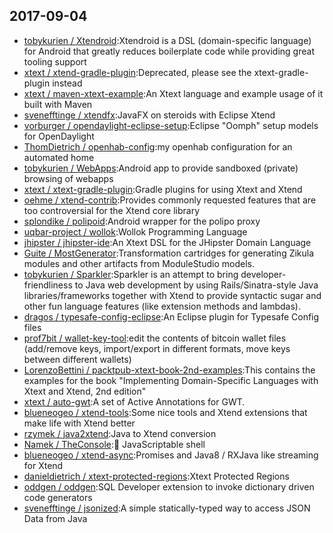 ## 2017-09-04

* [tobykurien / Xtendroid](https://github.com/tobykurien/Xtendroid):Xtendroid is a DSL (domain-specific language) for Android that greatly reduces boilerplate code while providing great tooling support
* [xtext / xtend-gradle-plugin](https://github.com/xtext/xtend-gradle-plugin):Deprecated, please see the xtext-gradle-plugin instead
* [xtext / maven-xtext-example](https://github.com/xtext/maven-xtext-example):An Xtext language and example usage of it built with Maven
* [svenefftinge / xtendfx](https://github.com/svenefftinge/xtendfx):JavaFX on steroids with Eclipse Xtend
* [vorburger / opendaylight-eclipse-setup](https://github.com/vorburger/opendaylight-eclipse-setup):Eclipse "Oomph" setup models for OpenDaylight
* [ThomDietrich / openhab-config](https://github.com/ThomDietrich/openhab-config):my openhab configuration for an automated home
* [tobykurien / WebApps](https://github.com/tobykurien/WebApps):Android app to provide sandboxed (private) browsing of webapps
* [xtext / xtext-gradle-plugin](https://github.com/xtext/xtext-gradle-plugin):Gradle plugins for using Xtext and Xtend
* [oehme / xtend-contrib](https://github.com/oehme/xtend-contrib):Provides commonly requested features that are too controversial for the Xtend core library
* [splondike / polipoid](https://github.com/splondike/polipoid):Android wrapper for the polipo proxy
* [uqbar-project / wollok](https://github.com/uqbar-project/wollok):Wollok Programming Language
* [jhipster / jhipster-ide](https://github.com/jhipster/jhipster-ide):An Xtext DSL for the JHipster Domain Language
* [Guite / MostGenerator](https://github.com/Guite/MostGenerator):Transformation cartridges for generating Zikula modules and other artifacts from ModuleStudio models.
* [tobykurien / Sparkler](https://github.com/tobykurien/Sparkler):Sparkler is an attempt to bring developer-friendliness to Java web development by using Rails/Sinatra-style Java libraries/frameworks together with Xtend to provide syntactic sugar and other fun language features (like extension methods and lambdas).
* [dragos / typesafe-config-eclipse](https://github.com/dragos/typesafe-config-eclipse):An Eclipse plugin for Typesafe Config files
* [prof7bit / wallet-key-tool](https://github.com/prof7bit/wallet-key-tool):edit the contents of bitcoin wallet files (add/remove keys, import/export in different formats, move keys between different wallets)
* [LorenzoBettini / packtpub-xtext-book-2nd-examples](https://github.com/LorenzoBettini/packtpub-xtext-book-2nd-examples):This contains the examples for the book "Implementing Domain-Specific Languages with Xtext and Xtend, 2nd edition"
* [xtext / auto-gwt](https://github.com/xtext/auto-gwt):A set of Active Annotations for GWT.
* [blueneogeo / xtend-tools](https://github.com/blueneogeo/xtend-tools):Some nice tools and Xtend extensions that make life with Xtend better
* [rzymek / java2xtend](https://github.com/rzymek/java2xtend):Java to Xtend conversion
* [Namek / TheConsole](https://github.com/Namek/TheConsole):🔧 JavaScriptable shell
* [blueneogeo / xtend-async](https://github.com/blueneogeo/xtend-async):Promises and Java8 / RXJava like streaming for Xtend
* [danieldietrich / xtext-protected-regions](https://github.com/danieldietrich/xtext-protected-regions):Xtext Protected Regions
* [oddgen / oddgen](https://github.com/oddgen/oddgen):SQL Developer extension to invoke dictionary driven code generators
* [svenefftinge / jsonized](https://github.com/svenefftinge/jsonized):A simple statically-typed way to access JSON Data from Java
